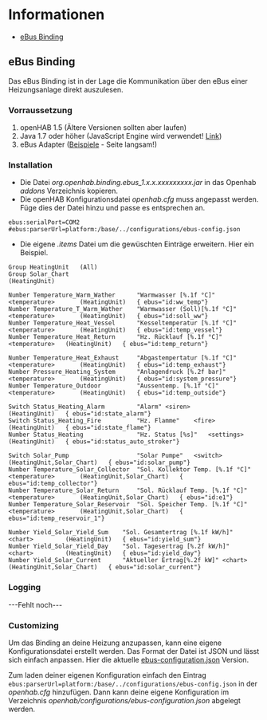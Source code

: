 # Informationen
- [eBus Binding](./documents/EBus-Binding.md)

## eBus Binding
Das eBus Binding ist in der Lage die Kommunikation über den eBus einer Heizungsanlage direkt auszulesen.

### Vorraussetzung

1. openHAB 1.5 (Ältere Versionen sollten aber laufen)
2. Java 1.7 oder höher (JavaScript Engine wird verwendet! [Link](http://www.oracle.com/technetwork/articles/java/jf14-nashorn-2126515.html))
2. eBus Adapter ([Beispiele](http://ebus.webhop.org/twiki/bin/view.pl/EBus/EBusKonverter) - Seite langsam!)

### Installation

- Die Datei _org.openhab.binding.ebus_1.x.x.xxxxxxxxx.jar_ in das Openhab _addons_ Verzeichnis kopieren.
- Die openHAB Konfigurationsdatei _openhab.cfg_ muss angepasst werden. Füge dies der Datei hinzu und passe es entsprechen an.
```
ebus:serialPort=COM2
#ebus:parserUrl=platform:/base/../configurations/ebus-config.json
```
- Die eigene _.items_ Datei um die gewüschten Einträge erweitern. Hier ein Beispiel.
```
Group HeatingUnit	(All)
Group Solar_Chart													(HeatingUnit)

Number Temperature_Warm_Wather		"Warmwasser [%.1f °C]"	<temperature> 		(HeatingUnit) 	{ ebus="id:ww_temp"}
Number Temperature_T_Warm_Wather	"Warmwasser (Soll)[%.1f °C]"	<temperature> 		(HeatingUnit) 	{ ebus="id:soll_ww"}
Number Temperature_Heat_Vessel		"Kesseltemperatur [%.1f °C]"	<temperature> 		(HeatingUnit) 	{ ebus="id:temp_vessel"}
Number Temperature_Heat_Return		"Hz. Rücklauf [%.1f °C]"	<temperature> 	(HeatingUnit) 	{ ebus="id:temp_return"}

Number Temperature_Heat_Exhaust		"Abgastempertatur [%.1f °C]"	<temperature> 		(HeatingUnit) 	{ ebus="id:temp_exhaust"}
Number Pressure_Heating_System		"Anlagendruck [%.2f bar]"	<temperature> 		(HeatingUnit) 	{ ebus="id:system_pressure"}
Number Temperature_Outdoor			"Aussentemp. [%.1f °C]"	<temperature> 		(HeatingUnit) 	{ ebus="id:temp_outside"}

Switch Status_Heating_Alarm			"Alarm"	<siren> 		(HeatingUnit) 	{ ebus="id:state_alarm"}
Switch Status_Heating_Fire			"Hz. Flamme"	<fire> 		(HeatingUnit) 	{ ebus="id:state_flame"}
Number Status_Heating				"Hz. Status [%s]"	<settings>	(HeatingUnit) 	{ ebus="id:status_auto_stroker"}

Switch Solar_Pump					"Solar Pumpe"	<switch> 		(HeatingUnit,Solar_Chart) 	{ ebus="id:solar_pump"}
Number Temperature_Solar_Collector	"Sol. Kollektor Temp. [%.1f °C]"	<temperature> 		(HeatingUnit,Solar_Chart) 	{ ebus="id:temp_collector"}
Number Temperature_Solar_Return		"Sol. Rücklauf Temp. [%.1f °C]"	<temperature> 		(HeatingUnit,Solar_Chart) 	{ ebus="id:e1"}
Number Temperature_Solar_Reservoir	"Sol. Speicher Temp. [%.1f °C]"	<temperature> 		(HeatingUnit,Solar_Chart) 	{ ebus="id:temp_reservoir_1"}

Number Yield_Solar_Yield_Sum	"Sol. Gesamtertrag [%.1f kW/h]"	<chart> 		(HeatingUnit) 	{ ebus="id:yield_sum"}
Number Yield_Solar_Yield_Day	"Sol. Tagesertrag [%.2f kW/h]"	<chart> 		(HeatingUnit) 	{ ebus="id:yield_day"}
Number Yield_Solar_Current		"Aktueller Ertrag[%.2f kW]"	<chart> 		(HeatingUnit,Solar_Chart) 	{ ebus="id:solar_current"}
```

### Logging
---Fehlt noch---

### Customizing
Um das Binding an deine Heizung anzupassen, kann eine eigene Konfigurationsdatei erstellt werden. Das Format der Datei ist JSON und lässt sich einfach anpassen.
Hier die aktuelle [ebus-configuration.json](https://github.com/csowada/openhab-bindings/blob/master/org.openhab.binding.ebus/src/META-INF/ebus-configuration.json) Version.

Zum laden deiner eigenen Konfiguration einfach den Eintrag ``ebus:parserUrl=platform:/base/../configurations/ebus-config.json`` in der _openhab.cfg_ hinzufügen. Dann kann deine eigene Konfiguration im Verzeichnis _openhab/configurations/ebus-configuration.json_ abgelegt werden.
